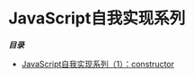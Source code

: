 # JavaScript自我实现系列

***目录***

* [JavaScript自我实现系列（1）：constructor](https://github.com/best-xiaoqiang/note-sm)
